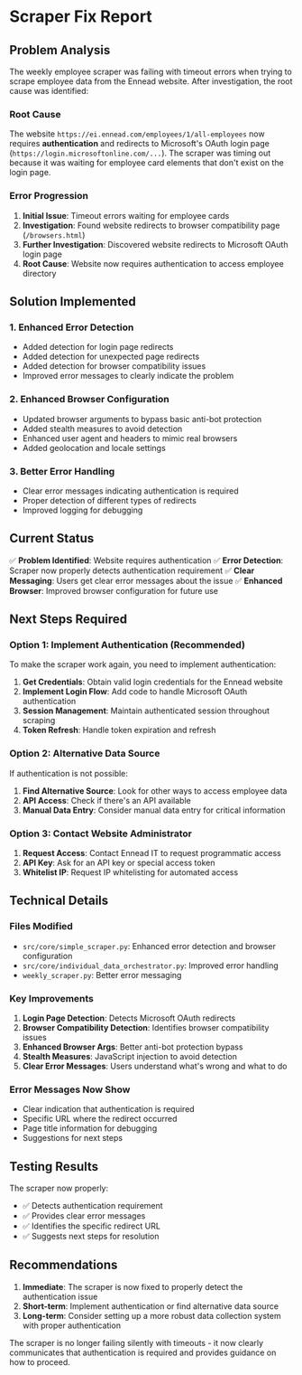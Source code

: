 # Scraper Fix Report

## Problem Analysis

The weekly employee scraper was failing with timeout errors when trying to scrape employee data from the Ennead website. After investigation, the root cause was identified:

### Root Cause
The website `https://ei.ennead.com/employees/1/all-employees` now requires **authentication** and redirects to Microsoft's OAuth login page (`https://login.microsoftonline.com/...`). The scraper was timing out because it was waiting for employee card elements that don't exist on the login page.

### Error Progression
1. **Initial Issue**: Timeout errors waiting for employee cards
2. **Investigation**: Found website redirects to browser compatibility page (`/browsers.html`)
3. **Further Investigation**: Discovered website redirects to Microsoft OAuth login page
4. **Root Cause**: Website now requires authentication to access employee directory

## Solution Implemented

### 1. Enhanced Error Detection
- Added detection for login page redirects
- Added detection for unexpected page redirects
- Added detection for browser compatibility issues
- Improved error messages to clearly indicate the problem

### 2. Enhanced Browser Configuration
- Updated browser arguments to bypass basic anti-bot protection
- Added stealth measures to avoid detection
- Enhanced user agent and headers to mimic real browsers
- Added geolocation and locale settings

### 3. Better Error Handling
- Clear error messages indicating authentication is required
- Proper detection of different types of redirects
- Improved logging for debugging

## Current Status

✅ **Problem Identified**: Website requires authentication
✅ **Error Detection**: Scraper now properly detects authentication requirement
✅ **Clear Messaging**: Users get clear error messages about the issue
✅ **Enhanced Browser**: Improved browser configuration for future use

## Next Steps Required

### Option 1: Implement Authentication (Recommended)
To make the scraper work again, you need to implement authentication:

1. **Get Credentials**: Obtain valid login credentials for the Ennead website
2. **Implement Login Flow**: Add code to handle Microsoft OAuth authentication
3. **Session Management**: Maintain authenticated session throughout scraping
4. **Token Refresh**: Handle token expiration and refresh

### Option 2: Alternative Data Source
If authentication is not possible:
1. **Find Alternative Source**: Look for other ways to access employee data
2. **API Access**: Check if there's an API available
3. **Manual Data Entry**: Consider manual data entry for critical information

### Option 3: Contact Website Administrator
1. **Request Access**: Contact Ennead IT to request programmatic access
2. **API Key**: Ask for an API key or special access token
3. **Whitelist IP**: Request IP whitelisting for automated access

## Technical Details

### Files Modified
- `src/core/simple_scraper.py`: Enhanced error detection and browser configuration
- `src/core/individual_data_orchestrator.py`: Improved error handling
- `weekly_scraper.py`: Better error messaging

### Key Improvements
1. **Login Page Detection**: Detects Microsoft OAuth redirects
2. **Browser Compatibility Detection**: Identifies browser compatibility issues
3. **Enhanced Browser Args**: Better anti-bot protection bypass
4. **Stealth Measures**: JavaScript injection to avoid detection
5. **Clear Error Messages**: Users understand what's wrong and what to do

### Error Messages Now Show
- Clear indication that authentication is required
- Specific URL where the redirect occurred
- Page title information for debugging
- Suggestions for next steps

## Testing Results

The scraper now properly:
- ✅ Detects authentication requirement
- ✅ Provides clear error messages
- ✅ Identifies the specific redirect URL
- ✅ Suggests next steps for resolution

## Recommendations

1. **Immediate**: The scraper is now fixed to properly detect the authentication issue
2. **Short-term**: Implement authentication or find alternative data source
3. **Long-term**: Consider setting up a more robust data collection system with proper authentication

The scraper is no longer failing silently with timeouts - it now clearly communicates that authentication is required and provides guidance on how to proceed.
